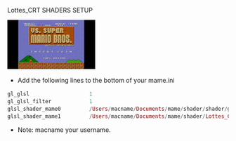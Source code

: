 Lottes_CRT SHADERS SETUP

![alt text](https://github.com/MameMess/MAME-MESS-for-Mac-OS-X/blob/master/Shader/Lottes_CRT/image.png?raw=true "Screenshot")

* Add the following lines to the bottom of your mame.ini

```elixir
gl_glsl                   1
gl_glsl_filter            1
glsl_shader_mame0         /Users/macname/Documents/mame/shader/shader/glsl_plain
glsl_shader_mame1         /Users/macname/Documents/mame/shader/Lottes_CRT/Lottes_CRT
```

* Note: macname your username.
